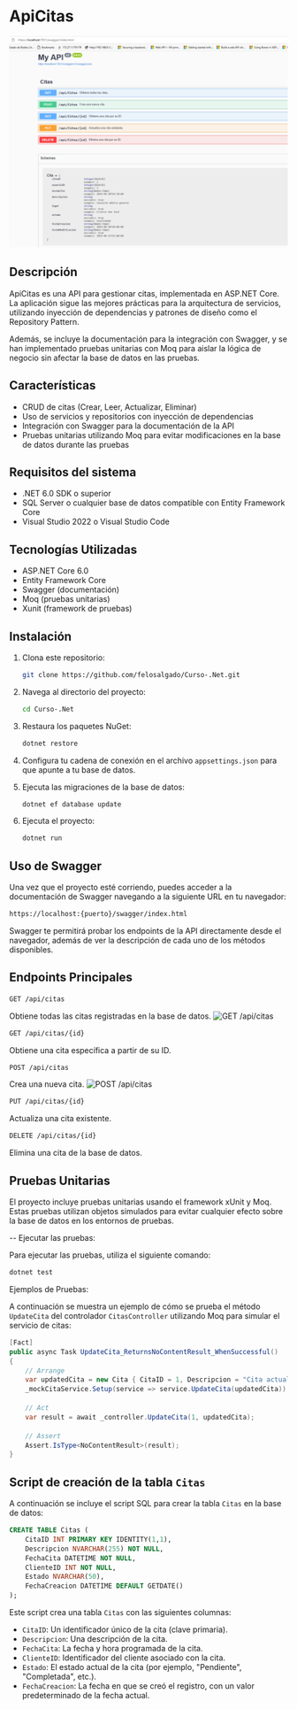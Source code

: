 
# ApiCitas

![Vista General](api1.png)



## Descripción

ApiCitas es una API para gestionar citas, implementada en ASP.NET Core. La aplicación sigue las mejores prácticas para la arquitectura de servicios, utilizando inyección de dependencias y patrones de diseño como el Repository Pattern.

Además, se incluye la documentación para la integración con Swagger, y se han implementado pruebas unitarias con Moq para aislar la lógica de negocio sin afectar la base de datos en las pruebas.

## Características

- CRUD de citas (Crear, Leer, Actualizar, Eliminar)
- Uso de servicios y repositorios con inyección de dependencias
- Integración con Swagger para la documentación de la API
- Pruebas unitarias utilizando Moq para evitar modificaciones en la base de datos durante las pruebas

## Requisitos del sistema

- .NET 6.0 SDK o superior
- SQL Server o cualquier base de datos compatible con Entity Framework Core
- Visual Studio 2022 o Visual Studio Code

## Tecnologías Utilizadas

- ASP.NET Core 6.0
- Entity Framework Core
- Swagger (documentación)
- Moq (pruebas unitarias)
- Xunit (framework de pruebas)

## Instalación

1. Clona este repositorio:
   ```bash
   git clone https://github.com/felosalgado/Curso-.Net.git
   ```
2. Navega al directorio del proyecto:
   ```bash
   cd Curso-.Net
   ```
3. Restaura los paquetes NuGet:
   ```bash
   dotnet restore
   ```
4. Configura tu cadena de conexión en el archivo `appsettings.json` para que apunte a tu base de datos.

5. Ejecuta las migraciones de la base de datos:
   ```bash
   dotnet ef database update
   ```

6. Ejecuta el proyecto:
   ```bash
   dotnet run
   ```

## Uso de Swagger

Una vez que el proyecto esté corriendo, puedes acceder a la documentación de Swagger navegando a la siguiente URL en tu navegador:

```bash
https://localhost:{puerto}/swagger/index.html
```

Swagger te permitirá probar los endpoints de la API directamente desde el navegador, además de ver la descripción de cada uno de los métodos disponibles.

## Endpoints Principales

```bash
GET /api/citas
```
Obtiene todas las citas registradas en la base de datos.
![GET /api/citas](assets/api2.png)


```bash
GET /api/citas/{id}
```
Obtiene una cita específica a partir de su ID.

```bash
POST /api/citas
```
Crea una nueva cita.
![POST /api/citas](assets/api3.png)

```bash
PUT /api/citas/{id}
```
Actualiza una cita existente.

```bash
DELETE /api/citas/{id}
```
Elimina una cita de la base de datos.

## Pruebas Unitarias

El proyecto incluye pruebas unitarias usando el framework xUnit y Moq. Estas pruebas utilizan objetos simulados para evitar cualquier efecto sobre la base de datos en los entornos de pruebas.

-- Ejecutar las pruebas:

Para ejecutar las pruebas, utiliza el siguiente comando:

```bash
dotnet test
```

Ejemplos de Pruebas:

A continuación se muestra un ejemplo de cómo se prueba el método `UpdateCita` del controlador `CitasController` utilizando Moq para simular el servicio de citas:

```csharp
[Fact]
public async Task UpdateCita_ReturnsNoContentResult_WhenSuccessful()
{
    // Arrange
    var updatedCita = new Cita { CitaID = 1, Descripcion = "Cita actualizada" };
    _mockCitaService.Setup(service => service.UpdateCita(updatedCita)).ReturnsAsync(updatedCita.CitaID);

    // Act
    var result = await _controller.UpdateCita(1, updatedCita);

    // Assert
    Assert.IsType<NoContentResult>(result);
}
```

## Script de creación de la tabla `Citas`

A continuación se incluye el script SQL para crear la tabla `Citas` en la base de datos:

```sql
CREATE TABLE Citas (
    CitaID INT PRIMARY KEY IDENTITY(1,1),
    Descripcion NVARCHAR(255) NOT NULL,
    FechaCita DATETIME NOT NULL,
    ClienteID INT NOT NULL,
    Estado NVARCHAR(50),
    FechaCreacion DATETIME DEFAULT GETDATE()
);
```

Este script crea una tabla `Citas` con las siguientes columnas:

- `CitaID`: Un identificador único de la cita (clave primaria).
- `Descripcion`: Una descripción de la cita.
- `FechaCita`: La fecha y hora programada de la cita.
- `ClienteID`: Identificador del cliente asociado con la cita.
- `Estado`: El estado actual de la cita (por ejemplo, "Pendiente", "Completada", etc.).
- `FechaCreacion`: La fecha en que se creó el registro, con un valor predeterminado de la fecha actual.
